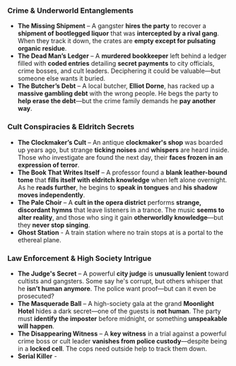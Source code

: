 ### **Crime & Underworld Entanglements**
- **The Missing Shipment** – A gangster **hires the party** to recover a **shipment of bootlegged liquor** that was **intercepted by a rival gang**. When they track it down, the crates are **empty except for pulsating organic residue**.
- **The Dead Man’s Ledger** – A **murdered bookkeeper** left behind a ledger filled with **coded entries** detailing **secret payments** to city officials, crime bosses, and cult leaders. Deciphering it could be valuable—but someone else wants it buried.
- **The Butcher’s Debt** – A local butcher, **Elliot Dorne**, has racked up a **massive gambling debt** with the wrong people. He begs the party to **help erase the debt**—but the crime family demands he **pay another way**.

### **Cult Conspiracies & Eldritch Secrets**
- **The Clockmaker’s Cult** – An antique **clockmaker's shop** was boarded up years ago, but strange **ticking noises** and **whispers** are heard inside. Those who investigate are found the next day, their **faces frozen in an expression of terror**.
- **The Book That Writes Itself** – A professor found a **blank leather-bound tome** that **fills itself with eldritch knowledge** when left alone overnight. As he **reads further**, he begins to **speak in tongues** and **his shadow moves independently**.
- **The Pale Choir** – A **cult in the opera district** performs **strange, discordant hymns** that leave listeners in a trance. The music **seems to alter reality**, and those who sing it gain **otherworldly knowledge**—but they **never stop singing**.
- **Ghost Station** - A train station where no train stops at is a portal to the ethereal plane.

### **Law Enforcement & High Society Intrigue**
- **The Judge's Secret** – A powerful **city judge** is **unusually lenient** toward cultists and gangsters. Some say he's corrupt, but others whisper that he **isn’t human anymore**. The police want proof—but can it even be prosecuted?
- **The Masquerade Ball** – A high-society gala at the grand **Moonlight Hotel** hides a dark secret—one of the guests is **not human**. The party must **identify the imposter** before midnight, or something **unspeakable will happen**.
- **The Disappearing Witness** – A **key witness** in a trial against a powerful crime boss or cult leader **vanishes from police custody**—despite being in a **locked cell**. The cops need outside help to track them down.
- **Serial Killer** - 

